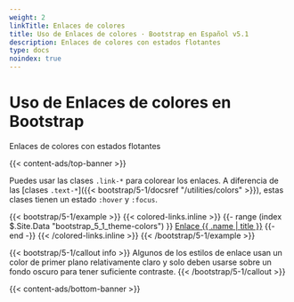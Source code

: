 ```yaml
---
weight: 2
linkTitle: Enlaces de colores
title: Uso de Enlaces de colores · Bootstrap en Español v5.1
description: Enlaces de colores con estados flotantes
type: docs
noindex: true
---
```


# Uso de Enlaces de colores en Bootstrap

Enlaces de colores con estados flotantes

{{< content-ads/top-banner >}}

Puedes usar las clases `.link-*` para colorear los enlaces. A diferencia de las [clases `.text-*`]({{< bootstrap/5-1/docsref "/utilities/colors" >}}), estas clases tienen un estado `:hover` y `:focus`.

{{< bootstrap/5-1/example >}}
{{< colored-links.inline >}}
{{- range (index $.Site.Data "bootstrap_5_1_theme-colors") }}
<a href="#" class="link-{{ .name }}">Enlace {{ .name | title }}</a> 
{{- end -}}
{{< /colored-links.inline >}}
{{< /bootstrap/5-1/example >}}

{{< bootstrap/5-1/callout info >}}
Algunos de los estilos de enlace usan un color de primer plano relativamente claro y solo deben usarse sobre un fondo oscuro para tener suficiente contraste.
{{< /bootstrap/5-1/callout >}}

{{< content-ads/bottom-banner >}}
